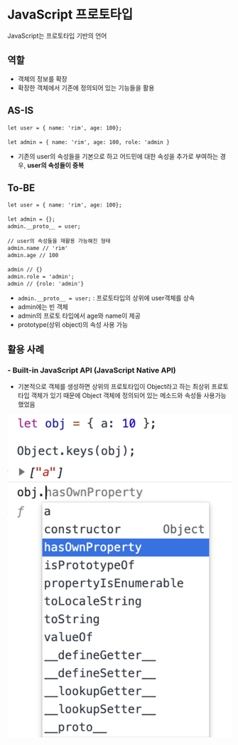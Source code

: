 # JavaScript 프로토타입
JavaScript는 프로토타입 기반의 언어

## 역할
- 객체의 정보를 확장
- 확장한 객체에서 기존에 정의되어 있는 기능들을 활용
## AS-IS

```
let user = { name: 'rim', age: 100};

let admin = { name: 'rim', age: 100, role: 'admin }
```
- 기존의 user의 속성들을 기본으로 하고 어드민에 대한 속성을 추가로 부여하는 경우, **user의 속성들이 중복**

## To-BE

```
let user = { name: 'rim', age: 100};

let admin = {};
admin.__proto__ = user;

// user의 속성들을 재활용 가능해진 형태
admin.name // 'rim'
admin.age // 100

admin // {}
admin.role = 'admin';
admin // {role: 'admin'}
```
- `admin.__proto__ = user;` : 프로토타입의 상위에 user객체를 상속
- admin에는 빈 객체
- admin의 프로토 타입에서 age와 name이 제공
- prototype(상위 object)의 속성 사용 가능

## 활용 사례
### - Built-in JavaScript API (JavaScript Native API)
- 기본적으로 객체를 생성하면 상위의 프로토타입이 Object라고 하는 최상위 프로토타입 객체가 있기 때문에 Object 객체에 정의되어 있는 메소드와 속성들 사용가능했었음

<img src="images/js_prototype.png" width="600" />